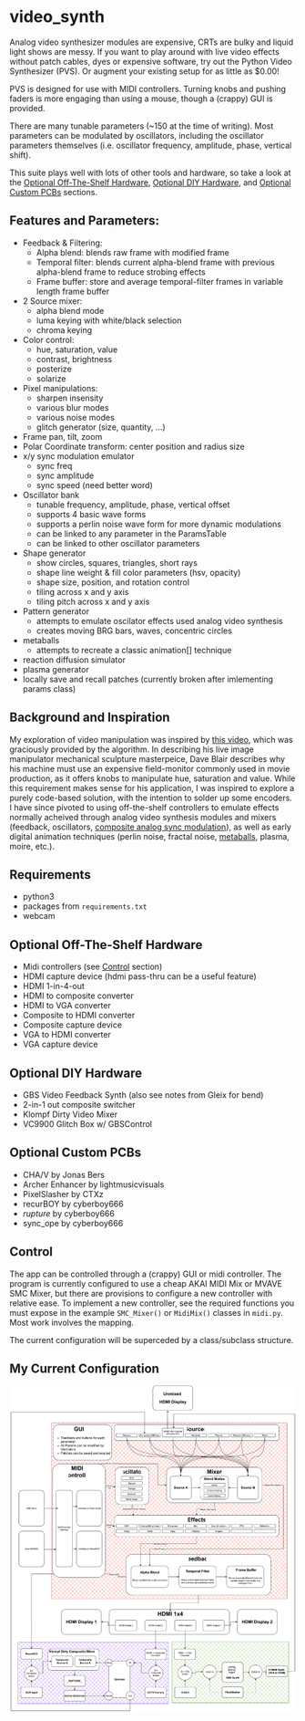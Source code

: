 # video_synth

Analog video synthesizer modules are expensive, CRTs are bulky and liquid light shows are messy. If you want to play around with live video effects without patch cables, dyes or expensive software, try out the Python Video Synthesizer (PVS).  Or augment your existing setup for as little as $0.00!

PVS is designed for use with MIDI controllers. Turning knobs and pushing faders is more engaging than using a mouse, though a (crappy) GUI is provided. 

There are many tunable parameters (~150 at the time of writing). Most parameters can be modulated by oscillators, including the oscillator parameters themselves (i.e. oscillator frequency, amplitude, phase, vertical shift).

This suite plays well with lots of other tools and hardware, so take a look at the [Optional Off-The-Shelf Hardware](#optional-off-the-shelf-hardware), [Optional DIY Hardware](#optional-diy-hardware), and [Optional Custom PCBs](#optional-custom-pcbs) sections.


## Features and Parameters:
- Feedback & Filtering:
    - Alpha blend: blends raw frame with modified frame
    - Temporal filter: blends current alpha-blend frame with previous alpha-blend frame to reduce strobing effects
    - Frame buffer: store and average temporal-filter frames in variable length frame buffer
- 2 Source mixer:
    - alpha blend mode
    - luma keying with white/black selection
    - chroma keying
- Color control:
    - hue, saturation, value
    - contrast, brightness
    - posterize
    - solarize
- Pixel manipulations:
    - sharpen insensity
    - various blur modes
    - various noise modes
    - glitch generator (size, quantity, ...)
- Frame pan, tilt, zoom
- Polar Coordinate transform: center position and radius size
- x/y sync modulation emulator
    - sync freq
    - sync amplitude
    - sync speed (need better word)
- Oscillator bank
    - tunable frequency, amplitude, phase, vertical offset
    - supports 4 basic wave forms
    - supports a perlin noise wave form for more dynamic modulations
    - can be linked to any parameter in the ParamsTable
    - can be linked to other oscillator parameters
- Shape generator
    - show circles, squares, triangles, short rays 
    - shape line weight & fill color parameters (hsv, opacity)
    - shape size, position, and rotation control
    - tiling across x and y axis
    - tiling pitch across x and y axis
- Pattern generator
    - attempts to emulate oscilator effects used analog video synthesis 
    - creates moving BRG bars, waves, concentric circles
- metaballs
    - attempts to recreate a classic animation[] technique
- reaction diffusion simulator
- plasma generator
- locally save and recall patches (currently broken after imlementing params class)

## Background and Inspiration

My exploration of video manipulation was inspired by [this video](https://www.youtube.com/watch?v=D3eHKI0nvKA), which was graciously provided by the algorithm. In describing his live image manipulator mechanical sculpture masterpeice, Dave Blair describes why his machine must use an expensive field-monitor commonly used in movie production, as it offers knobs to manipulate hue, saturation and value. While this requirement makes sense for his application, I was inspired to explore a purely code-based solution, with the intention to solder up some encoders. I have since pivoted to using off-the-shelf controllers to emulate effects normally acheived through analog video synthesis modules and mixers (feedback, oscillators, [composite analog sync modulation](https://www.youtube.com/watch?v=YlLN_H3Z8Gc)), as well as early digital animation techniques (perlin noise, fractal noise, [metaballs](https://steve.hollasch.net/cgindex/misc/metaballs.html), plasma, moire, etc.).

## Requirements
- python3
- packages from ```requirements.txt```
- webcam

## Optional Off-The-Shelf Hardware
- Midi controllers (see [Control](#control) section)
- HDMI capture device (hdmi pass-thru can be a useful feature)
- HDMI 1-in-4-out
- HDMI to composite converter
- HDMI to VGA converter
- Composite to HDMI converter 
- Composite capture device
- VGA to HDMI converter
- VGA capture device

## Optional DIY Hardware
- GBS Video Feedback Synth (also see notes from Gleix for bend)
- 2-in-1 out composite switcher
- Klompf Dirty Video Mixer
- VC9900 Glitch Box w/ GBSControl

## Optional Custom PCBs
- CHA/V by Jonas Bers
- Archer Enhancer by lightmusicvisuals
- PixelSlasher by CTXz
- recurBOY by cyberboy666
- _rupture_ by cyberboy666
- sync_ope by cyberboy666

## Control
The app can be controlled through a (crappy) GUI or midi controller. The program is currently configured to use a cheap AKAI MIDI Mix or MVAVE SMC Mixer, but there are provisions to configure a new controller with relative ease. To implement a new controller, see the required functions you must expose in the example ```SMC_Mixer()``` or ```MidiMix()``` classes in ```midi.py```. Most work involves the mapping.

The current configuration will be superceded by a class/subclass structure.

## My Current Configuration
![Video Synthesizer Diagram](documentation/diagram.svg)


